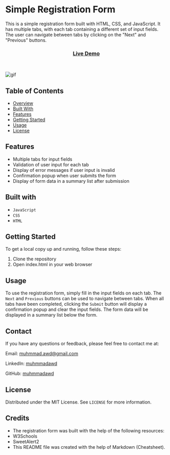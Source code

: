 # Simple Registration Form

This is a simple registration form built with HTML, CSS, and JavaScript. It has
multiple tabs, with each tab containing a different set of input fields. The
user can navigate between tabs by clicking on the "Next" and "Previous" buttons.

<div align="center">
  <h3>
    <a href="https://muhmmadawd.github.io/simple-mlti-steps-form-/">
      Live Demo
    </a>
  </h3>
</div>
<br>

![gif](https://raw.githubusercontent.com/MuhmmadAwd/upload-gif/main/form%20record.gif)

## Table of Contents

- [Overview](#Simple-Registration-Form)
- [Built With](#built-with)
- [Features](#features)
- [Getting Started](#getting-Started)
- [Usage](#usage)
- [License](#license)

## Features

- Multiple tabs for input fields
- Validation of user input for each tab
- Display of error messages if user input is invalid
- Confirmation popup when user submits the form
- Display of form data in a summary list after submission

## Built with

- `JavaScript`
- `CSS`
- `HTML`

## Getting Started

To get a local copy up and running, follow these steps:

1. Clone the repository
2. Open index.html in your web browser

## Usage

To use the registration form, simply fill in the input fields on each tab. The `Next` and `Previous` buttons can be used to navigate between tabs. When all tabs have been completed, clicking the `Submit` button will display a confirmation popup and clear the input fields. The form data will be displayed in a summary list below the form.

## Contact

If you have any questions or feedback, please feel free to contact me at:

Email: muhmmad.awd@gmail.com

LinkedIn: [muhmmadawd](https://www.linkedin.com/in/muhmmadawd/)

GitHub: [muhmmadawd](https://github.com/MuhmmadAwd/)

## License

Distributed under the MIT License. See `LICENSE` for more information.

## Credits

- The registration form was built with the help of the following resources:
- W3Schools
- SweetAlert2
- This README file was created with the help of Markdown (Cheatsheet).
